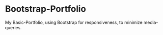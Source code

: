 # Bootstrap-Portfolio
My Basic-Portfolio, using Bootstrap for responsiveness, to minimize media-queries.

